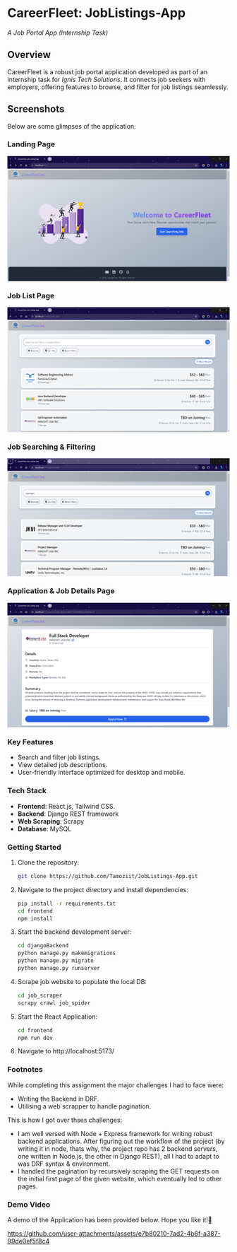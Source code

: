 # CareerFleet: JobListings-App  
*A Job Portal App (Internship Task)* 

## Overview  
CareerFleet is a robust job portal application developed as part of an internship task for *Ignis Tech Solutions*. It connects job seekers with employers, offering features to browse, and filter for job listings seamlessly.  

## Screenshots  
Below are some glimpses of the application:  

### Landing Page  
<img align="center" alt="ss1" src="/screenshots/ss1.png"> 

### Job List Page  
<img align="center" alt="ss2" src="/screenshots/ss2.png">

### Job Searching & Filtering  
<img align="center" alt="ss3" src="/screenshots/ss3.png"> 

### Application & Job Details Page  
<img align="center" alt="ss4" src="/screenshots/ss4.png"> 


### Key Features  
- Search and filter job listings.  
- View detailed job descriptions.   
- User-friendly interface optimized for desktop and mobile.  

### Tech Stack  
- **Frontend**: React.js, Tailwind CSS. 
- **Backend**: Django REST framework
- **Web Scraping**: Scrapy
- **Database**: MySQL 

### Getting Started  
1. Clone the repository:  
   ```bash  
   git clone https://github.com/Tamoziit/JobListings-App.git  
   ```  
2. Navigate to the project directory and install dependencies:  
   ```bash  
   pip install -r requirements.txt
   cd frontend
   npm install
   ```  
3. Start the backend development server:  
   ```bash  
   cd djangoBackend
   python manage.py makemigrations
   python manage.py migrate
   python manage.py runserver
   ```  
4. Scrape job website to populate the local DB:
    ```bash  
   cd job_scraper
   scrapy crawl job_spider
   ```
4. Start the React Application:
    ```bash  
   cd frontend
   npm run dev
   ```
6. Navigate to http://localhost:5173/


### Footnotes
While completing this assignment the major challenges I had to face were:
- Writing the Backend in DRF.
- Utilising a web scrapper to handle pagination.

This is how I got over thses challenges:
- I am well versed with Node + Express framework for writing robust backend applications. After figuring out the workflow of the project (by writing it in node, thats why, the project repo has 2 backend servers, one written in Node.js, the other in Django REST), all I had to adapt to was DRF syntax & environment.
- I handled the pagination by recursively scraping the GET requests on the initial first page of the given website, which eventually led to other pages.


### Demo Video
A demo of the Application has been provided below. Hope you like it!🤗

https://github.com/user-attachments/assets/e7b80210-7ad2-4b6f-a387-99de0ef5f8c4
